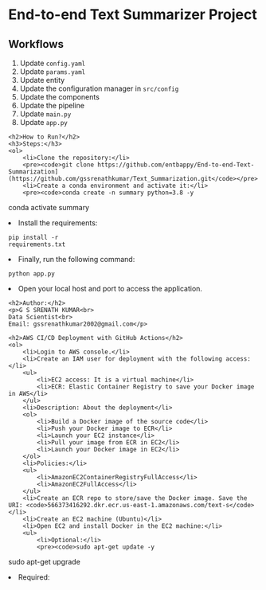 <!DOCTYPE html>
<html>
<head>
</head>
<body>
    <h1>End-to-end Text Summarizer Project</h1>
    <h2>Workflows</h2>
    <ol>
        <li>Update <code>config.yaml</code></li>
        <li>Update <code>params.yaml</code></li>
        <li>Update entity</li>
        <li>Update the configuration manager in <code>src/config</code></li>
        <li>Update the components</li>
        <li>Update the pipeline</li>
        <li>Update <code>main.py</code></li>
        <li>Update <code>app.py</code></li>
    </ol>

    <h2>How to Run?</h2>
    <h3>Steps:</h3>
    <ol>
        <li>Clone the repository:</li>
        <pre><code>git clone https://github.com/entbappy/End-to-end-Text-Summarization](https://github.com/gssrenathkumar/Text_Summarization.git</code></pre>
        <li>Create a conda environment and activate it:</li>
        <pre><code>conda create -n summary python=3.8 -y
conda activate summary</code></pre>
        <li>Install the requirements:</li>
        <pre><code>pip install -r requirements.txt</code></pre>
        <li>Finally, run the following command:</li>
        <pre><code>python app.py</code></pre>
        <li>Open your local host and port to access the application.</li>
    </ol>

    <h2>Author:</h2>
    <p>G S SRENATH KUMAR<br>
    Data Scientist<br>
    Email: gssrenathkumar2002@gmail.com</p>

    <h2>AWS CI/CD Deployment with GitHub Actions</h2>
    <ol>
        <li>Login to AWS console.</li>
        <li>Create an IAM user for deployment with the following access:</li>
        <ul>
            <li>EC2 access: It is a virtual machine</li>
            <li>ECR: Elastic Container Registry to save your Docker image in AWS</li>
        </ul>
        <li>Description: About the deployment</li>
        <ol>
            <li>Build a Docker image of the source code</li>
            <li>Push your Docker image to ECR</li>
            <li>Launch your EC2 instance</li>
            <li>Pull your image from ECR in EC2</li>
            <li>Launch your Docker image in EC2</li>
        </ol>
        <li>Policies:</li>
        <ul>
            <li>AmazonEC2ContainerRegistryFullAccess</li>
            <li>AmazonEC2FullAccess</li>
        </ul>
        <li>Create an ECR repo to store/save the Docker image. Save the URI: <code>566373416292.dkr.ecr.us-east-1.amazonaws.com/text-s</code></li>
        <li>Create an EC2 machine (Ubuntu)</li>
        <li>Open EC2 and install Docker in the EC2 machine:</li>
        <ul>
            <li>Optional:</li>
            <pre><code>sudo apt-get update -y
sudo apt-get upgrade</code></pre>
            <li>Required:</li>
            <pre><code>
